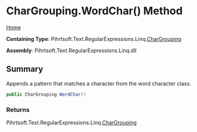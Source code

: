 # CharGrouping\.WordChar\(\) Method

[Home](../../../../../../README.md)

**Containing Type**: Pihrtsoft\.Text\.RegularExpressions\.Linq\.[CharGrouping](../README.md)

**Assembly**: Pihrtsoft\.Text\.RegularExpressions\.Linq\.dll

## Summary

Appends a pattern that matches a character from the word character class\.

```csharp
public CharGrouping WordChar()
```

### Returns

Pihrtsoft\.Text\.RegularExpressions\.Linq\.[CharGrouping](../README.md)

